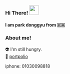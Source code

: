 ### Hi There! <img src="https://raw.githubusercontent.com/MartinHeinz/MartinHeinz/master/wave.gif" width="30px">
#### I am park donggyu from :kr:

### About me!
 
:alien: I'm still hungry. <br/>
:raised_hands: [portpolio](https://pdg0526.notion.site/portfolio-31a1849c6bc5460484768613b3acb054)

iphone: 01030098818



<!--

### Hi there 👋

**whereyoulive/whereyoulive** is a ✨ _special_ ✨ repository because its `README.md` (this file) appears on your GitHub profile.

Here are some ideas to get you started:

- 🔭 I’m currently working on ...
- 🌱 I’m currently learning ...
- 👯 I’m looking to collaborate on ...
- 🤔 I’m looking for help with ...
- 💬 Ask me about ...
- 📫 How to reach me: ...
- 😄 Pronouns: ...
- ⚡ Fun fact: ...
-->
